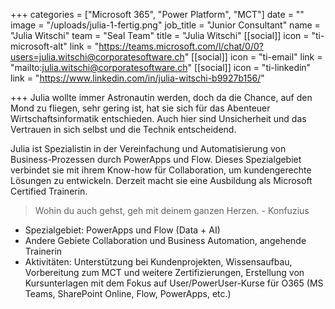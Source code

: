 +++
categories = ["Microsoft 365", "Power Platform", "MCT"]
date = ""
image = "/uploads/julia-1-fertig.png"
job_title = "Junior Consultant"
name = "Julia Witschi"
team = "Seal Team"
title = "Julia Witschi"
[[social]]
icon = "ti-microsoft-alt"
link = "https://teams.microsoft.com/l/chat/0/0?users=julia.witschi@corporatesoftware.ch"
[[social]]
icon = "ti-email"
link = "mailto:julia.witschi@corporatesoftware.ch"
[[social]]
icon = "ti-linkedin"
link = "https://www.linkedin.com/in/julia-witschi-b9927b156/"

+++
Julia wollte immer Astronautin werden, doch da die Chance, auf den Mond zu fliegen, sehr gering ist, hat sie sich für das Abenteuer Wirtschaftsinformatik entschieden. Auch hier sind Unsicherheit und das Vertrauen in sich selbst und die Technik entscheidend.  

Julia ist Spezialistin in der Vereinfachung und Automatisierung von Business-Prozessen durch PowerApps und Flow. Dieses Spezialgebiet verbindet sie mit ihrem Know-how für Collaboration, um kundengerechte Lösungen zu entwickeln. Derzeit macht sie eine Ausbildung als Microsoft Certified Trainerin.

> Wohin du auch gehst, geh mit deinem ganzen Herzen. - Konfuzius

* Spezialgebiet: PowerApps und Flow (Data + AI)
* Andere Gebiete Collaboration und Business Automation, angehende Trainerin
* Aktivitäten: Unterstützung bei Kundenprojekten, Wissensaufbau, Vorbereitung zum MCT und weitere Zertifizierungen, Erstellung von Kursunterlagen mit dem Fokus auf User/PowerUser-Kurse für O365 (MS Teams, SharePoint Online, Flow, PowerApps, etc.)